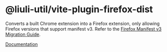 # @liuli-util/vite-plugin-firefox-dist

Converts a built Chrome extension into a Firefox extension, only allowing Firefox versions that support manifest v3. Refer to the [Firefox Manifest v3 Migration Guide](https://extensionworkshop.com/documentation/develop/manifest-v3-migration-guide/).

[Documentation](https://dev.rxliuli.com/en/dev/vite-plugin-firefox-dist)
